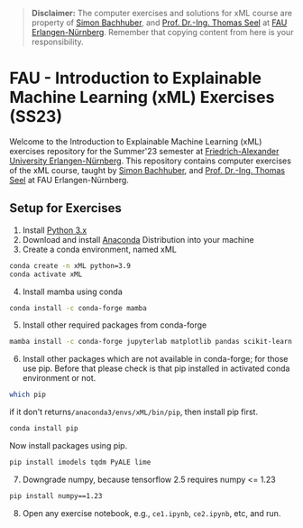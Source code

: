> **Disclaimer:** The computer exercises and solutions for xML course are property of [Simon Bachhuber](https://www.linkedin.com/in/simon-bachhuber-5b667216a/), and [Prof. Dr.-Ing. Thomas Seel](https://www.aibe.tf.fau.de/person/prof-dr-thomas-seel/) at [FAU Erlangen-Nürnberg](https://www.fau.eu/). Remember that copying content from here is your responsibility.

# FAU - Introduction to Explainable Machine Learning (xML) Exercises (SS23)

Welcome to the Introduction to Explainable Machine Learning (xML) exercises repository for the Summer'23 semester at [Friedrich-Alexander University Erlangen-Nürnberg](https://www.fau.eu/). This repository contains computer exercises of the xML course, taught by [Simon Bachhuber](https://www.linkedin.com/in/simon-bachhuber-5b667216a/), and [Prof. Dr.-Ing. Thomas Seel](https://www.aibe.tf.fau.de/person/prof-dr-thomas-seel/) at FAU Erlangen-Nürnberg.

## Setup for Exercises

1. Install [Python 3.x](https://www.python.org/)
2. Download and install [Anaconda](https://www.anaconda.com/download) Distribution into your machine
3. Create a conda environment, named xML
```bash
conda create -n xML python=3.9
conda activate xML
```
4. Install mamba using conda
```bash
conda install -c conda-forge mamba
```
5. Install other required packages from conda-forge
```bash
mamba install -c conda-forge jupyterlab matplotlib pandas scikit-learn scipy statsmodels seaborn patsy numpy shap alibi "tokenizers>=0.11.1,!=0.11.3,<0.13"
```
6. Install other packages which are not available in conda-forge; for those use pip. Before that please check is that pip installed in activated conda environment or not.
```bash
which pip
```
if it don't returns`/anaconda3/envs/xML/bin/pip`, then install pip first.
```bash
conda install pip
```
Now install packages using pip.
```bash
pip install imodels tqdm PyALE lime
```
7. Downgrade numpy, because tensorflow 2.5 requires numpy <= 1.23
```bash
pip install numpy==1.23
```
8. Open any exercise notebook, e.g., `ce1.ipynb`, `ce2.ipynb`, etc, and run.